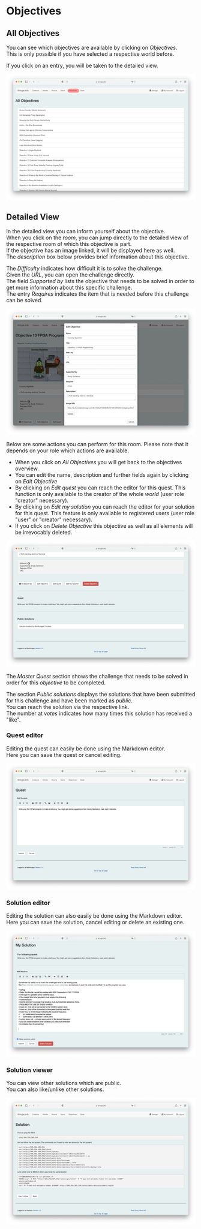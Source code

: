 # Objectives

## All Objectives

You can see which objectives are available by clicking on *Objectives*.  
This is only possible if you have selected a respective world before.   

If you click on an entry, you will be taken to the detailed view.  

![All Objectives](./img/objectives_all.png)

## Detailed View

In the detailed view you can inform yourself about the objective.  
When you click on the *room*, you can jump directly to the detailed view of the respective room of which this objective is part.  
If the objective has an image linked, it will be displayed here as well.  
The *description* box below provides brief information about this objective.  

The *Difficulty* indicates how difficult it is to solve the challenge.  
Given the *URL*, you can open the challenge directly.  
The field *Supported by* lists the objective that needs to be solved in order to get more information about this specific challenge.  
The entry *Requires* indicates the item that is needed before this challenge can be solved.  

![Objectives Detail](./img/objectives_detail.png)

Below are some actions you can perform for this room. Please note that it depends on your role which actions are available.

* When you click on *All Objectives* you will get back to the objectives overview.  
* You can edit the name, description and further fields again by clicking on *Edit Objective* 
* By clicking on *Edit quest* you can reach the editor for this quest. This function is only available to the creator of the whole *world* (user role "creator" necessary).  
* By clicking on *Edit my solution* you can reach the editor for your solution for this quest. This feature is only available to registered users (user role "user" or "creator" necessary).
* If you click on *Delete Objective* this objective as well as all elements will be irrevocably deleted.

![Objectives Detail 2](./img/objectives_detail4.png)

The *Master Quest* section shows the challenge that needs to be solved in order for this *objective* to be completed.  

The section *Public solutions* displays the solutions that have been submitted for this challenge and have been marked as *public*.  
You can reach the solution via the respective link.  
The number at *votes* indicates how many times this solution has received a "like".

### Quest editor

Editing the quest can easily be done using the Markdown editor.  
Here you can save the quest or cancel editing.

![Objectives Detail 2](./img/objectives_detail2.png)

### Solution editor

Editing the solution can also easily be done using the Markdown editor.  
Here you can save the solution, cancel editing or delete an existing one.

![Objectives Detail 2](./img/objectives_detail3.png)

### Solution viewer

You can view other solutions which are public.  
You can also like/unlike other solutions.

![Objectives Detail 2](./img/objectives_detail5.png)


